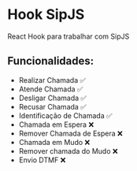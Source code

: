# Hook SipJS
React Hook para trabalhar com SipJS

## Funcionalidades:

 - Realizar Chamada ✅
 - Atende Chamada ✅
 - Desligar Chamada ✅
 - Recusar Chamada ✅
 - Identificação de Chamada ✅
- Chamada em Espera ❌
- Remover Chamada de Espera ❌
- Chamada em Mudo ❌
- Remover chamada do Mudo ❌
- Envio DTMF ❌
 